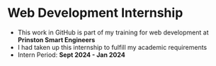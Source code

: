 <h1>Web Development Internship</h1>
<ul>
<li> This work in GitHub is part of my training for web development at <b>Prinston Smart Engineers</b> </li>
<li> I had taken up this internship to fulfill my academic requirements </li>
<li>Intern Period: <b> Sept 2024 - Jan 2024 </b> </li>
</ul>
